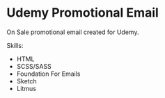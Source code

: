 # Udemy Promotional Email
On Sale promotional email created for Udemy.

Skills: 
* HTML
* SCSS/SASS
* Foundation For Emails
* Sketch
* Litmus

